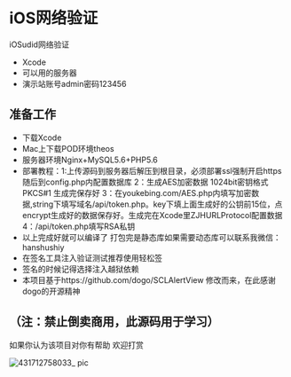 # iOS网络验证
iOSudid网络验证
* Xcode
* 可以用的服务器
* 演示站账号admin密码123456
## 准备工作
* 下载Xcode
* Mac上下载POD环境theos
* 服务器环境Nginx+MySQL5.6+PHP5.6
* 部署教程：1:上传源码到服务器后解压到根目录，必须部署ssl强制开启https随后到config.php内配置数据库 
2：生成AES加密数据 1024bit密钥格式PKCS#1 生成完保存好
3：在youkebing.com/AES.php内填写加密数据,string下填写域名/api/token.php。key下填上面生成好的公钥前15位，点encrypt生成好的数据保存好。生成完在Xcode里ZJHURLProtocol配置数据
4：/api/token.php填写RSA私钥
* 以上完成好就可以编译了 打包完是静态库如果需要动态库可以联系我微信：hanshushiy
* 在签名工具注入验证测试推荐使用轻松签
* 签名的时候记得选择注入越狱依赖
* 本项目基于https://github.com/dogo/SCLAlertView 修改而来，在此感谢dogo的开源精神

## （注：禁止倒卖商用，此源码用于学习）
如果你认为该项目对你有帮助 欢迎打赏

![431712758033_ pic](https://github.com/YuAYuyyy/YKBLock-For-iPA/assets/98449051/16a3fe40-71ec-4eef-b005-7e988cdfcd1f)
